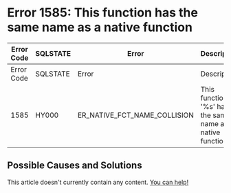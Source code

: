 
# Error 1585: This function has the same name as a native function


| Error Code | SQLSTATE | Error | Description |
| --- | --- | --- | --- |
| Error Code | SQLSTATE | Error | Description |
| 1585 | HY000 | ER_NATIVE_FCT_NAME_COLLISION | This function '%s' has the same name as a native function |




## Possible Causes and Solutions


This article doesn't currently contain any content. [You can help!](/en/writing-and-editing-knowledge-base-articles/)

